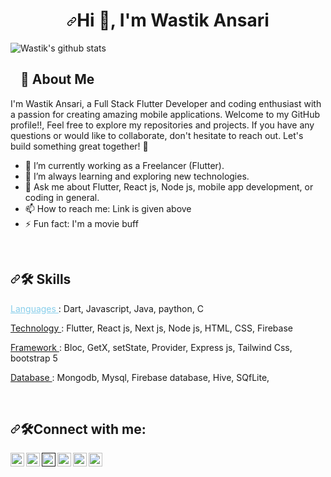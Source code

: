 <h1 align="center" dir="auto"><a id="user-content-hi--im-rahul" class="anchor" aria-hidden="true" tabindex="-1" href="#hi--im-rahul"><svg class="octicon octicon-link" viewBox="0 0 16 16" version="1.1" width="16" height="16" aria-hidden="true"><path d="m7.775 3.275 1.25-1.25a3.5 3.5 0 1 1 4.95 4.95l-2.5 2.5a3.5 3.5 0 0 1-4.95 0 .751.751 0 0 1 .018-1.042.751.751 0 0 1 1.042-.018 1.998 1.998 0 0 0 2.83 0l2.5-2.5a2.002 2.002 0 0 0-2.83-2.83l-1.25 1.25a.751.751 0 0 1-1.042-.018.751.751 0 0 1-.018-1.042Zm-4.69 9.64a1.998 1.998 0 0 0 2.83 0l1.25-1.25a.751.751 0 0 1 1.042.018.751.751 0 0 1 .018 1.042l-1.25 1.25a3.5 3.5 0 1 1-4.95-4.95l2.5-2.5a3.5 3.5 0 0 1 4.95 0 .751.751 0 0 1-.018 1.042.751.751 0 0 1-1.042.018 1.998 1.998 0 0 0-2.83 0l-2.5 2.5a1.998 1.998 0 0 0 0 2.83Z"></path></svg></a>Hi 👋, I'm Wastik Ansari</h1>

![Wastik's github stats](https://github-readme-stats.vercel.app/api?username=wastikansari&show_icons=true&theme=react)

<!-- About Me -->
<h2 dir="auto"><a id="user-content--about-me" class="anchor" aria-hidden="true" href="#-about-me"><svg class="octicon octicon-link" viewBox="0 0 16 16" version="1.1" width="16" height="16" aria-hidden="true"><path fill-rule="evenodd" d=""></path></svg></a><g-emoji class="g-emoji" alias="rocket" fallback-src="https://github.githubassets.com/images/icons/emoji/unicode/1f680.png">🚀</g-emoji> About Me</h2>

<p dir="auto">I'm Wastik Ansari, a Full Stack Flutter Developer and coding enthusiast with a passion for creating amazing mobile applications. Welcome to my GitHub profile!!, Feel free to explore my repositories and projects. If you have any questions or would like to collaborate, don't hesitate to reach out. Let's build something great together! 🌟</p>
        <ul>
            <li>🔭 I’m currently working as a Freelancer (Flutter)</span>.</li>
            <li>🌱 I’m always learning and exploring new technologies.</li>
            <li>💬 Ask me about Flutter, React js, Node js, mobile app development, or coding in general.</li>
            <li>📫 How to reach me: Link is given above</span></li>
            <li>⚡ Fun fact: <span>I'm a movie buff </span></li>
        </ul>
                               
<br> 
<!--   Skills Section-->
<h2 dir="auto"><a id="user-content--skills" class="anchor" aria-hidden="true" href="#-skills"><svg class="octicon octicon-link" viewBox="0 0 16 16" version="1.1" width="16" height="16" aria-hidden="true"><path fill-rule="evenodd" d="M7.775 3.275a.75.75 0 001.06 1.06l1.25-1.25a2 2 0 112.83 2.83l-2.5 2.5a2 2 0 01-2.83 0 .75.75 0 00-1.06 1.06 3.5 3.5 0 004.95 0l2.5-2.5a3.5 3.5 0 00-4.95-4.95l-1.25 1.25zm-4.69 9.64a2 2 0 010-2.83l2.5-2.5a2 2 0 012.83 0 .75.75 0 001.06-1.06 3.5 3.5 0 00-4.95 0l-2.5 2.5a3.5 3.5 0 004.95 4.95l1.25-1.25a.75.75 0 00-1.06-1.06l-1.25 1.25a2 2 0 01-2.83 0z"></path></svg></a><g-emoji class="g-emoji" alias="hammer_and_wrench" fallback-src="https://github.githubassets.com/images/icons/emoji/unicode/1f6e0.png">🛠</g-emoji> Skills</h2>
<p dir="auto" > <a href='https://' style="color: skyblue"> Languages </a>: Dart, Javascript, Java, paython, C </p> 
<p dir="auto"> <a href='https://'> Technology </a>: Flutter, React js, Next js, Node js, HTML, CSS, Firebase </p>
<p dir="auto">  <a href='https://'> Framework </a>: Bloc, GetX, setState, Provider, Express js, Tailwind Css, bootstrap 5 </p>
<p dir="auto"> <a href='https://'> Database </a>: Mongodb, Mysql, Firebase database, Hive, SQfLite,</p>
<br>

<h2 dir="auto"><a id="user-content--skills" class="anchor" aria-hidden="true" href="#-skills"><svg class="octicon octicon-link" viewBox="0 0 16 16" version="1.1" width="16" height="16" aria-hidden="true"><path fill-rule="evenodd" d="M7.775 3.275a.75.75 0 001.06 1.06l1.25-1.25a2 2 0 112.83 2.83l-2.5 2.5a2 2 0 01-2.83 0 .75.75 0 00-1.06 1.06 3.5 3.5 0 004.95 0l2.5-2.5a3.5 3.5 0 00-4.95-4.95l-1.25 1.25zm-4.69 9.64a2 2 0 010-2.83l2.5-2.5a2 2 0 012.83 0 .75.75 0 001.06-1.06 3.5 3.5 0 00-4.95 0l-2.5 2.5a3.5 3.5 0 004.95 4.95l1.25-1.25a.75.75 0 00-1.06-1.06l-1.25 1.25a2 2 0 01-2.83 0z"></path></svg></a><g-emoji class="g-emoji" alias="hammer_and_wrench" fallback-src="https://github.githubassets.com/images/icons/emoji/unicode/1f6e0.png">🛠</g-emoji>Connect with me:</h2>


<!-- Website -->
<a href="https://codewithwastik.blogspot.com" rel="nofollow">
  <img align="left" alt="Website" width="22px" src="https://img.icons8.com/?size=256w&id=42909&format=png" data-canonical-src="https://cdn.jsdelivr.net/npm/simple-icons@v3/icons/linkedin.svg" style="max-width: 100%;">
</a>

<!-- Linkedin -->
<a href="https://in.linkedin.com/in/wastik-ansari-a15956188" rel="nofollow">
  <img align="left" alt="Linkdein" width="22px" src="https://img.icons8.com/?size=256&id=13930&format=png" data-canonical-src="https://cdn.jsdelivr.net/npm/simple-icons@v3/icons/linkedin.svg" style="max-width: 100%;">
</a>

<!-- YouTub -->
<a href="" rel="nofollow">
  <img align="left" alt="Youtube" width="22px" src="https://img.icons8.com/?size=256&id=19318&format=png" data-canonical-src="https://cdn.jsdelivr.net/npm/simple-icons@v3/icons/youtube.svg" style="max-width: 100%;">
</a>

<!-- Twitter Account -->
<a href="https://twitter.com/ansari_wastik" rel="nofollow">
  <img align="left" alt="Twitter" width="22px" src="https://img.icons8.com/?size=256&id=13963&format=png" data-canonical-src="https://cdn.jsdelivr.net/npm/simple-icons@v3/icons/twitter.svg" style="max-width: 100%;">
</a> 

<!-- GitGub Account -->
<a href="https://github.com/wastikansari">
  <img align="left" alt="Github" width="22px" src="https://cdn-icons-png.flaticon.com/512/270/270798.png" data-canonical-src="https://cdn.jsdelivr.net/npm/simple-icons@v3/icons/github.svg" style="max-width: 100%;">
</a>

<!-- Instagram Account -->
<a href="https://instagram.com/wastikansari/" >
  <img align="left" alt="Instagram" width="22px" src="https://img.icons8.com/?size=256&id=Xy10Jcu1L2Su&format=png" data-canonical-src="https://cdn.jsdelivr.net/npm/simple-icons@v3/icons/instagram.svg" style="max-width: 100%;"
</a>
  

